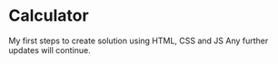 # Calculator
My first steps to create solution using HTML, CSS and JS
Any further updates will continue.

